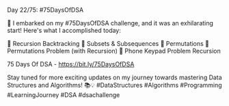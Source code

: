 Day 22/75: #75DaysOfDSA

🚀 I embarked on my #75DaysOfDSA challenge, and it was an exhilarating start! Here's what I accomplished today:

🔸️	Recursion Backtracking
🔸️	Subsets & Subsequences
🔸️	Permutations
🔸️	Permutations Problem (with Recursion)
🔸️ Phone Keypad Problem Recursion

75 Days Of DSA - https://bit.ly/75DaysOfDSA

Stay tuned for more exciting updates on my journey towards mastering Data Structures and Algorithms! 📚💡 #DataStructures #Algorithms #Programming #LearningJourney #DSA #dsachallenge
